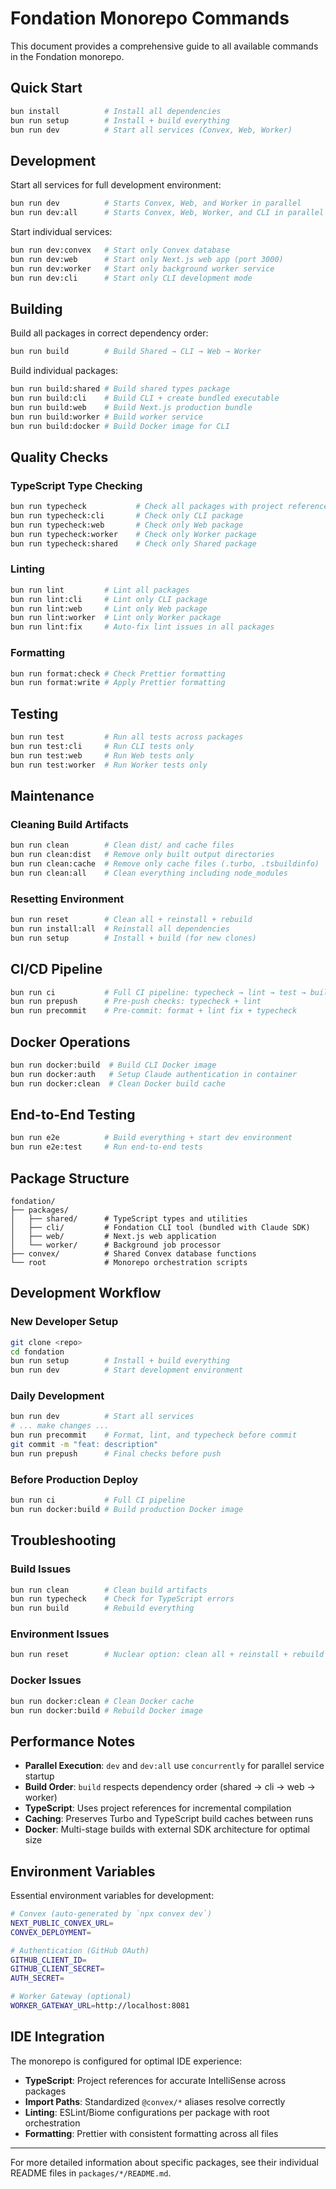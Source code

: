 # Fondation Monorepo Commands

This document provides a comprehensive guide to all available commands in the Fondation monorepo.

## Quick Start

```bash
bun install          # Install all dependencies
bun run setup        # Install + build everything
bun run dev          # Start all services (Convex, Web, Worker)
```

## Development

Start all services for full development environment:
```bash
bun run dev          # Starts Convex, Web, and Worker in parallel
bun run dev:all      # Starts Convex, Web, Worker, and CLI in parallel
```

Start individual services:
```bash
bun run dev:convex   # Start only Convex database
bun run dev:web      # Start only Next.js web app (port 3000)
bun run dev:worker   # Start only background worker service
bun run dev:cli      # Start only CLI development mode
```

## Building

Build all packages in correct dependency order:
```bash
bun run build        # Build Shared → CLI → Web → Worker
```

Build individual packages:
```bash
bun run build:shared # Build shared types package
bun run build:cli    # Build CLI + create bundled executable
bun run build:web    # Build Next.js production bundle
bun run build:worker # Build worker service
bun run build:docker # Build Docker image for CLI
```

## Quality Checks

### TypeScript Type Checking
```bash
bun run typecheck           # Check all packages with project references
bun run typecheck:cli       # Check only CLI package
bun run typecheck:web       # Check only Web package  
bun run typecheck:worker    # Check only Worker package
bun run typecheck:shared    # Check only Shared package
```

### Linting
```bash
bun run lint         # Lint all packages
bun run lint:cli     # Lint only CLI package
bun run lint:web     # Lint only Web package
bun run lint:worker  # Lint only Worker package
bun run lint:fix     # Auto-fix lint issues in all packages
```

### Formatting
```bash
bun run format:check # Check Prettier formatting
bun run format:write # Apply Prettier formatting
```

## Testing

```bash
bun run test         # Run all tests across packages
bun run test:cli     # Run CLI tests only
bun run test:web     # Run Web tests only
bun run test:worker  # Run Worker tests only
```

## Maintenance

### Cleaning Build Artifacts
```bash
bun run clean        # Clean dist/ and cache files
bun run clean:dist   # Remove only built output directories
bun run clean:cache  # Remove only cache files (.turbo, .tsbuildinfo)
bun run clean:all    # Clean everything including node_modules
```

### Resetting Environment
```bash
bun run reset        # Clean all + reinstall + rebuild
bun run install:all  # Reinstall all dependencies
bun run setup        # Install + build (for new clones)
```

## CI/CD Pipeline

```bash
bun run ci           # Full CI pipeline: typecheck → lint → test → build
bun run prepush      # Pre-push checks: typecheck + lint
bun run precommit    # Pre-commit: format + lint fix + typecheck
```

## Docker Operations

```bash
bun run docker:build  # Build CLI Docker image
bun run docker:auth   # Setup Claude authentication in container
bun run docker:clean  # Clean Docker build cache
```

## End-to-End Testing

```bash
bun run e2e          # Build everything + start dev environment
bun run e2e:test     # Run end-to-end tests
```

## Package Structure

```
fondation/
├── packages/
│   ├── shared/      # TypeScript types and utilities
│   ├── cli/         # Fondation CLI tool (bundled with Claude SDK)  
│   ├── web/         # Next.js web application
│   └── worker/      # Background job processor
├── convex/          # Shared Convex database functions
└── root             # Monorepo orchestration scripts
```

## Development Workflow

### New Developer Setup
```bash
git clone <repo>
cd fondation
bun run setup        # Install + build everything
bun run dev          # Start development environment
```

### Daily Development
```bash
bun run dev          # Start all services
# ... make changes ...
bun run precommit    # Format, lint, and typecheck before commit
git commit -m "feat: description"
bun run prepush      # Final checks before push
```

### Before Production Deploy
```bash
bun run ci           # Full CI pipeline
bun run docker:build # Build production Docker image
```

## Troubleshooting

### Build Issues
```bash
bun run clean        # Clean build artifacts
bun run typecheck    # Check for TypeScript errors
bun run build        # Rebuild everything
```

### Environment Issues  
```bash
bun run reset        # Nuclear option: clean all + reinstall + rebuild
```

### Docker Issues
```bash
bun run docker:clean # Clean Docker cache
bun run docker:build # Rebuild Docker image
```

## Performance Notes

- **Parallel Execution**: `dev` and `dev:all` use `concurrently` for parallel service startup
- **Build Order**: `build` respects dependency order (shared → cli → web → worker)
- **TypeScript**: Uses project references for incremental compilation
- **Caching**: Preserves Turbo and TypeScript build caches between runs
- **Docker**: Multi-stage builds with external SDK architecture for optimal size

## Environment Variables

Essential environment variables for development:

```bash
# Convex (auto-generated by `npx convex dev`)
NEXT_PUBLIC_CONVEX_URL=
CONVEX_DEPLOYMENT=

# Authentication (GitHub OAuth)
GITHUB_CLIENT_ID=
GITHUB_CLIENT_SECRET=
AUTH_SECRET=

# Worker Gateway (optional)
WORKER_GATEWAY_URL=http://localhost:8081
```

## IDE Integration

The monorepo is configured for optimal IDE experience:

- **TypeScript**: Project references for accurate IntelliSense across packages
- **Import Paths**: Standardized `@convex/*` aliases resolve correctly
- **Linting**: ESLint/Biome configurations per package with root orchestration
- **Formatting**: Prettier with consistent formatting across all files

---

For more detailed information about specific packages, see their individual README files in `packages/*/README.md`.